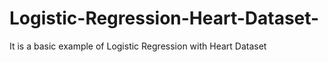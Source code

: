 # Logistic-Regression-Heart-Dataset-
It is a basic example of Logistic Regression with Heart Dataset
